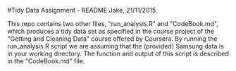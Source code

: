 #Tidy Data Assignment - README
Jake, 21/11/2015


This repo contains two other files, "run\_analysis.R" and "CodeBook.md", which produces a tidy data set as specified in the course project of the "Getting and Cleaning Data" course offered by Coursera. By running the run\_analysis R script we are assuming that the (provided) Samsung data is in your working directory. The function and output of this script is described in the "CodeBook.md" file.